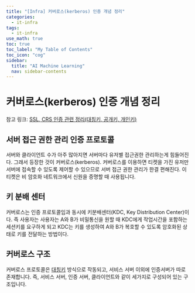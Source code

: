 ```yaml
---
title: "[Infra] 커버로스(kerberos) 인증 개념 정리" 
categories:
  - it-infra
tags:
  - it-infra
use_math: true
toc: true
toc_label: "My Table of Contents"
toc_icon: "cog"
sidebar:
  title: "AI Machine Learning"
  nav: sidebar-contents
---
```


# 커버로스(kerberos) 인증 개념 정리

참고 링크: [SSL, CRS 인증 관련 정리(대칭키, 공개키, 개인키)](https://losskatsu.github.io/it-infra/ssl-auth/)

## 서버 접근 권한 관리 인증 프로토콜

서버와 클라이언트 수가 아주 많아지면 서버마다 유저별 접근권한 관리하는게 힘들어진다. 
그래서 등장한 것이 커버로스(kerberos). 
커버로스를 이용하면 티켓을 가진 유저만 서버에 접속할 수 있도록 제어할 수 있으므로 서버 접근 권한 관리가 한결 편해진다.
이 티켓은 비 암호화 네트워크에서 신원을 증명할 때 사용됩니다. 

## 키 분배 센터

커버로스는 인증 프로토콜임과 동시에 키분배센터(KDC, Key Distribution Center)이다. 
즉 사용자는 사용자는 A와 B가 비밀통신을 원할 때 KDC에게 작업시간을 포함하는 세션키를 요구하게 되고 
KDC는 키를 생성하여 A와 B가 복호할 수 있도록 암호화된 상태로 키를 전달하는 방법이다. 


## 커버로스 구조

커버로스 프로토콜은 [대칭키](https://losskatsu.github.io/it-infra/ssl-auth/) 방식으로 작동되고, 
서비스 서버 이외에 인증서버가 따로 존재합니다. 
즉, 서비스 서버, 인증 서버, 클라이언트와 같이 세가지로 구성되어 있는 구조입니다. 
